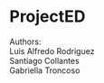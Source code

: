 # ProjectED

Authors:<br>
  Luis Alfredo Rodriguez<br>
  Santiago Collantes<br>
  Gabriella Troncoso
